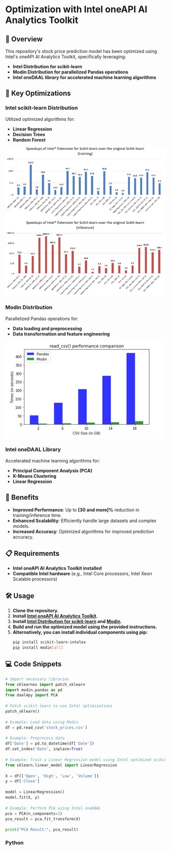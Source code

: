# Optimization with Intel oneAPI AI Analytics Toolkit

## 📝 **Overview**

This repository's stock price prediction model has been optimized using Intel's oneAPI AI Analytics Toolkit, specifically leveraging:
- **Intel Distribution for scikit-learn**
- **Modin Distribution for parallelized Pandas operations**
- **Intel oneDAAL library for accelerated machine learning algorithms**

## 🚀 **Key Optimizations**

### **Intel scikit-learn Distribution**

Utilized optimized algorithms for:
- **Linear Regression**
- **Decision Trees**
- **Random Forest**

![Intel scikit-learn vs Normal scikit-learn](./images/scikit-learn-acceleration.png)

### **Modin Distribution**

Parallelized Pandas operations for:
- **Data loading and preprocessing**
- **Data transformation and feature engineering**

![Pandas vs Modin](./images/modin-and-pandas-performance.png)

### **Intel oneDAAL Library**

Accelerated machine learning algorithms for:
- **Principal Component Analysis (PCA)**
- **K-Means Clustering**
- **Linear Regression**

## 🎯 **Benefits**

- **Improved Performance**: Up to **[30 and more]%** reduction in training/inference time.
- **Enhanced Scalability**: Efficiently handle large datasets and complex models.
- **Increased Accuracy**: Optimized algorithms for improved prediction accuracy.

## 📋 **Requirements**

- **Intel oneAPI AI Analytics Toolkit installed**
- **Compatible Intel hardware** (e.g., Intel Core processors, Intel Xeon Scalable processors)

## 🛠️ **Usage**

1. **Clone the repository.**
2. **Install [Intel oneAPI AI Analytics Toolkit](https://github.com/oneapi-src/oneAPI-AI-Analytics).**
3. **Install [Intel Distribution for scikit-learn](https://intel.github.io/scikit-learn-intelex/) and [Modin](https://modin.readthedocs.io/en/latest/).**
4. **Build and run the optimized model using the provided instructions.**
5. **Alternatively, you can install individual components using pip:**
    ```bash
    pip install scikit-learn-intelex
    pip install modin[all]
    ```

## 💻 **Code Snippets**
```python
# Import necessary libraries
from sklearnex import patch_sklearn
import modin.pandas as pd
from daal4py import PCA

# Patch scikit-learn to use Intel optimizations
patch_sklearn()

# Example: Load data using Modin
df = pd.read_csv('stock_prices.csv')

# Example: Preprocess data
df['Date'] = pd.to_datetime(df['Date'])
df.set_index('Date', inplace=True)

# Example: Train a Linear Regression model using Intel optimized scikit-learn
from sklearn.linear_model import LinearRegression

X = df[['Open', 'High', 'Low', 'Volume']]
y = df['Close']

model = LinearRegression()
model.fit(X, y)

# Example: Perform PCA using Intel oneDAAL
pca = PCA(n_components=2)
pca_result = pca.fit_transform(X)

print("PCA Result:", pca_result)
```

### **Python**
